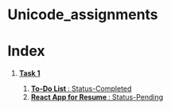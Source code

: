 # Unicode_assignments
<h1>Index</h1>
<ol>
	<li>
		<strong><u>Task 1<u></strong>
		<ol> 
			<li><b>To-Do List </b>: Status-Completed</li>
			<li><b>React App for Resume </b>: Status-Pending</li>
		</ol>
	</li>
</ol>